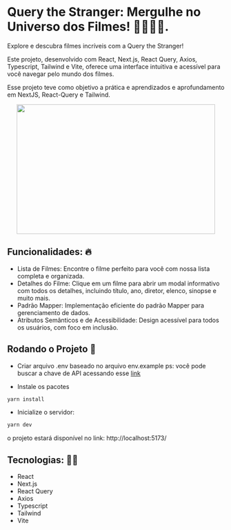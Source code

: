 # Query the Stranger: Mergulhe no Universo dos Filmes! 🧟‍♂️🧟‍♀️.

Explore e descubra filmes incríveis com a Query the Stranger!

Este projeto, desenvolvido com React, Next.js, React Query, Axios, Typescript, Tailwind e Vite, oferece uma interface intuitiva e acessível para você navegar pelo mundo dos filmes.

Esse projeto teve como objetivo a prática e aprendizados e aprofundamento em NextJS, React-Query e Tailwind.

<p align="center">
  <img width="460" height="300" src="https://github.com/CleytonRR/query-the-stranger/assets/15960777/6da42ffa-58dd-4ec6-9b1e-535b0ccb1f78">
</p>

## Funcionalidades: 🔥

- Lista de Filmes: Encontre o filme perfeito para você com nossa lista completa e organizada.
- Detalhes do Filme: Clique em um filme para abrir um modal informativo com todos os detalhes, incluindo título, ano, diretor, elenco, sinopse e muito mais.
- Padrão Mapper: Implementação eficiente do padrão Mapper para gerenciamento de dados.
- Atributos Semânticos e de Acessibilidade: Design acessível para todos os usuários, com foco em inclusão.

## Rodando o Projeto 🚀

- Criar arquivo .env baseado no arquivo env.example
ps: você pode buscar a chave de API acessando esse [link](https://www.omdbapi.com/)

- Instale os pacotes
```bash
yarn install
```

- Inicialize o servidor:
```bash
yarn dev
```

o projeto estará disponível no link: http://localhost:5173/

## Tecnologias: 🧑‍💻

- React
- Next.js
- React Query
- Axios
- Typescript
- Tailwind
- Vite
